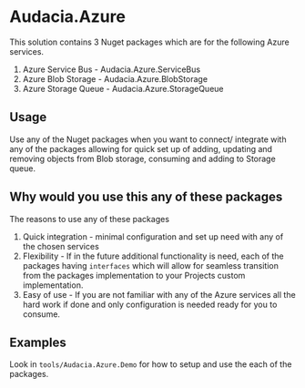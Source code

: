 # Audacia.Azure
This solution contains 3 Nuget packages which are for the following Azure services.

1. Azure Service Bus - Audacia.Azure.ServiceBus
2. Azure Blob Storage - Audacia.Azure.BlobStorage
3. Azure Storage Queue - Audacia.Azure.StorageQueue

## Usage
Use any of the Nuget packages when you want to connect/ integrate with any of the packages allowing for quick set up of adding, updating and removing objects from Blob storage, consuming and adding to Storage queue.

## Why would you use this any of these packages
The reasons to use any of these packages
1. Quick integration - minimal configuration and set up need with any of the chosen services
2. Flexibility - If in the future additional functionality is need, each of the packages having `interfaces` which will allow for seamless transition from the packages implementation to your Projects custom implementation.
3. Easy of use - If you are not familiar with any of the Azure services all the hard work if done and only configuration is needed ready for you to consume.

## Examples
Look in `tools/Audacia.Azure.Demo` for how to setup and use the each of the packages.

